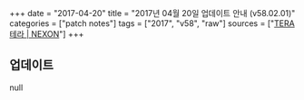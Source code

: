 +++
date = "2017-04-20"
title = "2017년 04월 20일 업데이트 안내 (v58.02.01)"
categories = ["patch notes"]
tags = ["2017", "v58", "raw"]
sources = ["[TERA 테라 | NEXON](http://tera.nexon.com/news/update/view.aspx?n4articlesn=274)"]
+++

## 업데이트

null
